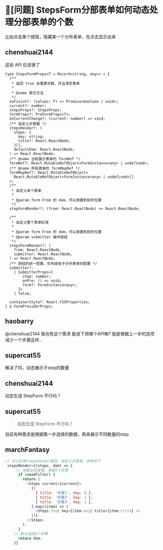 # 🧐[问题] StepsForm分部表单如何动态处理分部表单的个数

比如点击某个按钮，隐藏某一个分布表单，在点击显示出来

## chenshuai2144

这些 API 应该够了

```tsx
type StepsFormProps<T = Record<string, any>> = {
  /**
   * 返回 true 会重置步数，并且清空表单
   *
   * @name 提交方法
   */
  onFinish?: (values: T) => Promise<boolean | void>;
  current?: number;
  stepsProps?: StepsProps;
  formProps?: ProFormProps<T>;
  onCurrentChange?: (current: number) => void;
  /** 自定义步骤器 */
  stepsRender?: (
    steps: {
      key: string;
      title?: React.ReactNode;
    }[],
    defaultDom: React.ReactNode,
  ) => React.ReactNode;
  /** @name 当前展示表单的 formRef */
  formRef?: React.MutableRefObject<FormInstance<any> | undefined>;
  /** @name 所有表单的 formMapRef */
  formMapRef?: React.MutableRefObject<
    React.MutableRefObject<FormInstance<any> | undefined>[]
  >;
  /**
   * 自定义单个表单
   *
   * @param form From 的 dom，可以放置到别的位置
   */
  stepFormRender?: (from: React.ReactNode) => React.ReactNode;

  /**
   * 自定义整个表单区域
   *
   * @param form From 的 dom，可以放置到别的位置
   * @param submitter 操作按钮
   */
  stepsFormRender?: (
    from: React.ReactNode,
    submitter: React.ReactNode,
  ) => React.ReactNode;
  /** 按钮的统一配置，优先级低于分步表单的配置 */
  submitter?:
    | SubmitterProps<{
        step: number;
        onPre: () => void;
        form?: FormInstance<any>;
      }>
    | false;

  containerStyle?: React.CSSProperties;
} & FormProviderProps;
```

## haobarry

@chenshuai2144 我也有这个需求 能说下用哪个API嘛? 就是根据上一步的选项减少一个步骤这样..

## supercat55

解决了吗，动态展示子step的数量

## chenshuai2144

动态生成 StepForm 不行吗？

## supercat55

> 动态生成 StepForm 不行吗？

目前有种需求是根据第一步选择的数据，再来展示不同数量的step

## marchFantasy

```js
// 可以利用stepsRender属性，自定义步骤条，参考如下
 stepsRender={(steps, dom) => {
     // 根据业务逻辑，保留3个步骤
      if (needFilter) {
        return (
          <Steps current={current}>
            {[
              { title: '步骤1', key: 0 },
              { title: '步骤2', key: 1 },
              { title: '步骤3', key: 2 },
            ].map((item) => (
              <Steps.Step key={item.key} title={item.title} />
            ))}
          </Steps>
        );
      }
    // 默认返回4个步骤
      return dom;
    }}
```
